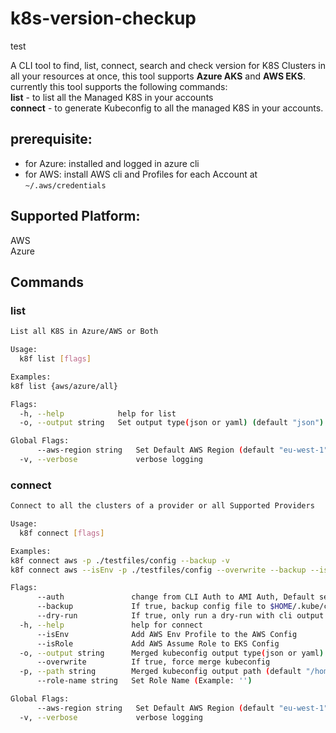 # k8s-version-checkup

test

A CLI tool to find, list, connect, search and check version for K8S Clusters in all your resources at once,
this tool supports **Azure AKS** and **AWS EKS**.  
currently this tool supports the following commands:  
**list** - to list all the Managed K8S in your accounts  
**connect** - to generate Kubeconfig to all the managed K8S in your accounts.  

## prerequisite:
- for Azure: installed and logged in azure cli  
- for AWS: install AWS cli and Profiles for each Account at `~/.aws/credentials`  

## Supported Platform:
AWS  
Azure<br>

## Commands

### list
```sh
List all K8S in Azure/AWS or Both

Usage:
  k8f list [flags]

Examples:
k8f list {aws/azure/all}

Flags:
  -h, --help            help for list
  -o, --output string   Set output type(json or yaml) (default "json")

Global Flags:
      --aws-region string   Set Default AWS Region (default "eu-west-1")
  -v, --verbose             verbose logging
```

###  connect
```sh
Connect to all the clusters of a provider or all Supported Providers

Usage:
  k8f connect [flags]

Examples:
k8f connect aws -p ./testfiles/config --backup -v
k8f connect aws --isEnv -p ./testfiles/config --overwrite --backup --isRole --role-name "test role" -v

Flags:
      --auth               change from CLI Auth to AMI Auth, Default set to CLI
      --backup             If true, backup config file to $HOME/.kube/config.bk
      --dry-run            If true, only run a dry-run with cli output
  -h, --help               help for connect
      --isEnv              Add AWS Env Profile to the AWS Config
      --isRole             Add AWS Assume Role to EKS Config
  -o, --output string      Merged kubeconfig output type(json or yaml) (default "yml")
      --overwrite          If true, force merge kubeconfig
  -p, --path string        Merged kubeconfig output path (default "/home/vscode/.kube/config")
      --role-name string   Set Role Name (Example: '')

Global Flags:
      --aws-region string   Set Default AWS Region (default "eu-west-1")
  -v, --verbose             verbose logging
```
